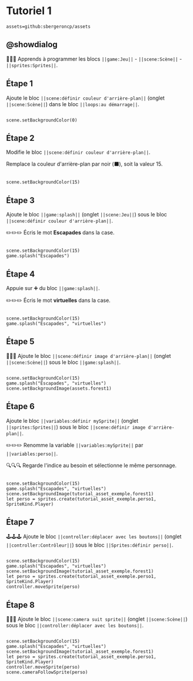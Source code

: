 # Tutoriel 1
```package
assets=github:sbergeroncp/assets
```

## @showdialog

🎯🎯🎯 Apprends à programmer les blocs ``||game:Jeu||`` - ``||scene:Scène||`` - ``||sprites:Sprites||``.

## Étape 1

Ajoute le bloc ``||scene:définir couleur d'arrière-plan||`` (onglet ``||scene:Scène||``) dans le bloc ``||loops:au démarrage||``.

```blocks

scene.setBackgroundColor(0)

```

## Étape 2

Modifie le bloc ``||scene:définir couleur d'arrière-plan||``.

Remplace la couleur d'arrière-plan par noir (⬛), soit la valeur 15.

```blocks

scene.setBackgroundColor(15)

```

## Étape 3

Ajoute le bloc ``||game:splash||`` (onglet ``||scene:Jeu||``) sous le bloc ``||scene:définir couleur d'arrière-plan||``.

✏️✏️✏️ Écris le mot **Escapades** dans la case.

```blocks

scene.setBackgroundColor(15)
game.splash("Escapades")

```

## Étape 4

Appuie sur ➕ du bloc ``||game:splash||``.

✏️✏️✏️ Écris le mot **virtuelles** dans la case.

```blocks

scene.setBackgroundColor(15)
game.splash("Escapades", "virtuelles")

```

## Étape 5

🌳🌳🌳 Ajoute le bloc ``||scene:définir image d'arrière-plan||`` (onglet ``||scene:Scène||``) sous le bloc ``||game:splash||``.

```blocks

scene.setBackgroundColor(15)
game.splash("Escapades", "virtuelles")
scene.setBackgroundImage(assets.forest1)

```

## Étape 6

Ajoute le bloc ``||variables:définir mySprite||`` (onglet ``||sprites:Sprites||``) sous le bloc ``||scene:définir image d'arrière-plan||``.

✏️✏️✏️ Renomme la variable ``||variables:mySprite||`` par ``||variables:perso||``. 

🔍🔍🔍 Regarde l'indice au besoin et sélectionne le même personnage.

```blocks

scene.setBackgroundColor(15)
game.splash("Escapades", "virtuelles")
scene.setBackgroundImage(tutorial_asset_exemple.forest1)
let perso = sprites.create(tutorial_asset_exemple.perso1, SpriteKind.Player)

```

## Étape 7

🕹️🕹️🕹️ Ajoute le bloc ``||controller:déplacer avec les boutons||`` (onglet ``||controller:Contrôleur||``) sous le bloc ``||Sprites:définir perso||``.


```blocks

scene.setBackgroundColor(15)
game.splash("Escapades", "virtuelles")
scene.setBackgroundImage(tutorial_asset_exemple.forest1)
let perso = sprites.create(tutorial_asset_exemple.perso1, SpriteKind.Player)
controller.moveSprite(perso)

```

## Étape 8

🎥🎥🎥 Ajoute le bloc ``||scene:camera suit sprite||`` (onglet ``||scene:Scène||``) sous le bloc ``||controller:déplacer avec les boutons||``.

```blocks

scene.setBackgroundColor(15)
game.splash("Escapades", "virtuelles")
scene.setBackgroundImage(tutorial_asset_exemple.forest1)
let perso = sprites.create(tutorial_asset_exemple.perso1, SpriteKind.Player)
controller.moveSprite(perso)
scene.cameraFollowSprite(perso)

```

